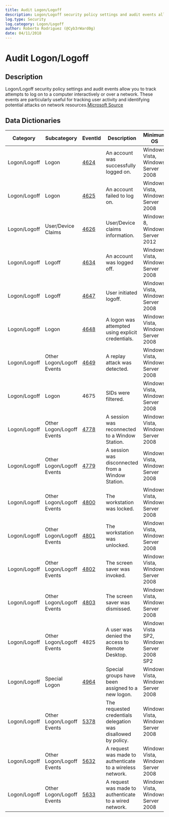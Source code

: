 ```yaml
---
title: Audit Logon/Logoff
description: Logon/Logoff security policy settings and audit events allow you to track attempts to log on to a computer interactively or over a network.
log.type: Security
log.category: Logon/Logoff
author: Roberto Rodriguez (@Cyb3rWard0g)
date: 04/11/2018
---
```


# Audit Logon/Logoff

## Description

Logon/Logoff security policy settings and audit events allow you to track attempts to log on to a computer interactively or over a network. These events are particularly useful for tracking user activity and identifying potential attacks on network resources.[Microsoft Source](https://docs.microsoft.com/en-us/windows/security/threat-protection/auditing/advanced-security-audit-policy-settings#logonlogoff)

## Data Dictionaries

| Category | Subcategory | EventId | Description | Minimum OS |
|--------|---------|-------|---------|------------|
|	Logon/Logoff	|	Logon	|	[4624](https://github.com/MicrosoftDocs/windows-itpro-docs/blob/master/windows/security/threat-protection/auditing/event-4624.md)	|	An account was successfully logged on.	|	Windows Vista, Windows Server 2008	|
|	Logon/Logoff	|	Logon	|	[4625](https://github.com/MicrosoftDocs/windows-itpro-docs/blob/master/windows/security/threat-protection/auditing/event-4625.md)	|	An account failed to log on.	|	Windows Vista, Windows Server 2008	|
|	Logon/Logoff	|	User/Device Claims	|	[4626](https://github.com/MicrosoftDocs/windows-itpro-docs/blob/master/windows/security/threat-protection/auditing/event-4626.md)	|	User/Device claims information.	|	Windows 8, Windows Server 2012	|
|	Logon/Logoff	|	Logoff	|	[4634](https://github.com/MicrosoftDocs/windows-itpro-docs/blob/master/windows/security/threat-protection/auditing/event-4634.md)	|	An account was logged off.	|	Windows Vista, Windows Server 2008	|
|	Logon/Logoff	|	Logoff	|	[4647](https://github.com/MicrosoftDocs/windows-itpro-docs/blob/master/windows/security/threat-protection/auditing/event-4647.md)	|	User initiated logoff.	|	Windows Vista, Windows Server 2008	|
|	Logon/Logoff	|	Logon	|	[4648](https://github.com/MicrosoftDocs/windows-itpro-docs/blob/master/windows/security/threat-protection/auditing/event-4648.md)	|	A logon was attempted using explicit credentials.	|	Windows Vista, Windows Server 2008	|
|	Logon/Logoff	|	Other Logon/Logoff Events	|	[4649](https://github.com/MicrosoftDocs/windows-itpro-docs/blob/master/windows/security/threat-protection/auditing/event-4649.md)	|	A replay attack was detected.	|	Windows Vista, Windows Server 2008	|
|	Logon/Logoff	|	Logon	|	4675	|	SIDs were filtered.	|	Windows Vista, Windows Server 2008	|
|	Logon/Logoff	|	Other Logon/Logoff Events	|	[4778](https://github.com/MicrosoftDocs/windows-itpro-docs/blob/master/windows/security/threat-protection/auditing/event-4778.md)	|	A session was reconnected to a Window Station.	|	Windows Vista, Windows Server 2008	|
|	Logon/Logoff	|	Other Logon/Logoff Events	|	[4779](https://github.com/MicrosoftDocs/windows-itpro-docs/blob/master/windows/security/threat-protection/auditing/event-4779.md)	|	A session was disconnected from a Window Station.	|	Windows Vista, Windows Server 2008	|
|	Logon/Logoff	|	Other Logon/Logoff Events	|	[4800](https://github.com/MicrosoftDocs/windows-itpro-docs/blob/master/windows/security/threat-protection/auditing/event-4800.md)	|	The workstation was locked.	|	Windows Vista, Windows Server 2008	|
|	Logon/Logoff	|	Other Logon/Logoff Events	|	[4801](https://github.com/MicrosoftDocs/windows-itpro-docs/blob/master/windows/security/threat-protection/auditing/event-4801.md)	|	The workstation was unlocked.	|	Windows Vista, Windows Server 2008	|
|	Logon/Logoff	|	Other Logon/Logoff Events	|	[4802](https://github.com/MicrosoftDocs/windows-itpro-docs/blob/master/windows/security/threat-protection/auditing/event-4802.md)	|	The screen saver was invoked.	|	Windows Vista, Windows Server 2008	|
|	Logon/Logoff	|	Other Logon/Logoff Events	|	[4803](https://github.com/MicrosoftDocs/windows-itpro-docs/blob/master/windows/security/threat-protection/auditing/event-4803.md)	|	The screen saver was dismissed.	|	Windows Vista, Windows Server 2008	|
|	Logon/Logoff	|	Other Logon/Logoff Events	|	4825	|	A user was denied the access to Remote Desktop.	|	Windows Vista SP2, Windows Server 2008 SP2	|
|	Logon/Logoff	|	Special Logon	|	[4964](https://github.com/MicrosoftDocs/windows-itpro-docs/blob/master/windows/security/threat-protection/auditing/event-4964.md)	|	Special groups have been assigned to a new logon.	|	Windows Vista, Windows Server 2008	|
|	Logon/Logoff	|	Other Logon/Logoff Events	|	[5378](https://github.com/MicrosoftDocs/windows-itpro-docs/blob/master/windows/security/threat-protection/auditing/event-5378.md)	|	The requested credentials delegation was disallowed by policy.	|	Windows Vista, Windows Server 2008	|
|	Logon/Logoff	|	Other Logon/Logoff Events	|	[5632](https://github.com/MicrosoftDocs/windows-itpro-docs/blob/master/windows/security/threat-protection/auditing/event-5632.md)	|	A request was made to authenticate to a wireless network.	|	Windows Vista, Windows Server 2008	|
|	Logon/Logoff	|	Other Logon/Logoff Events	|	[5633](https://github.com/MicrosoftDocs/windows-itpro-docs/blob/master/windows/security/threat-protection/auditing/event-5633.md)	|	A request was made to authenticate to a wired network.	|	Windows Vista, Windows Server 2008	|
